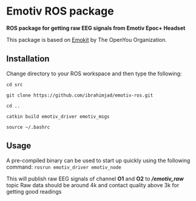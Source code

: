 # Emotiv ROS package

**ROS package for getting raw EEG signals from Emotiv Epoc+ Headset**

This package is based on [Emokit](https://github.com/openyou/emokit) by The OpenYou Organization.

## Installation
Change directory to your ROS workspace and then type the following:

`cd src`

`git clone https://github.com/ibrahimjad/emotiv-ros.git`

`cd ..`

`catkin build emotiv_driver emotiv_msgs`

`source ~/.bashrc`

## Usage
A pre-compiled binary can be used to start up quickly using the following command:
`rosrun emotiv_driver emotiv_node`

This will publish raw EEG signals of channel **O1** and **O2** to **_/emotiv_raw_** topic
Raw data should be around 4k and contact quality above 3k for getting good readings
